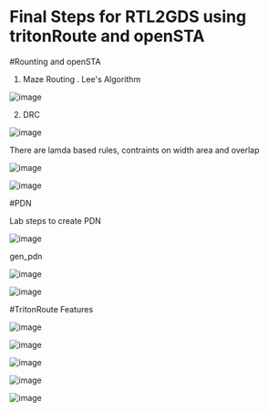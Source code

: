 # Final Steps for RTL2GDS using tritonRoute and openSTA

#Rounting and openSTA

1. Maze Routing . Lee's Algorithm

![image](https://github.com/user-attachments/assets/04d51d1c-45d9-49bb-b7e0-21f0a38d5d27)

2. DRC
   
![image](https://github.com/user-attachments/assets/833bd01e-9baa-4b41-96b3-e8465cbfc794)

There are lamda based rules, contraints on width area and overlap 

![image](https://github.com/user-attachments/assets/ea022dd8-f35a-49f7-a143-c19170dcef26)

![image](https://github.com/user-attachments/assets/3800d571-c261-4299-b002-5efa0781272f)

#PDN

Lab steps to create PDN

![image](https://github.com/user-attachments/assets/0f1102ab-b4a7-4383-808c-d2700e7afccb)



gen_pdn

![image](https://github.com/user-attachments/assets/1de00b6c-38a1-4db9-8df9-ae1ca0e39b64)

![image](https://github.com/user-attachments/assets/7d9fc283-c5c1-4571-957f-f31bad71b08e)


#TritonRoute Features 

![image](https://github.com/user-attachments/assets/153c052f-25cd-4af0-a2b0-b1ea7e3e5a87)

![image](https://github.com/user-attachments/assets/c085fff9-d067-4b69-9ced-72d4a4dbef4b)

![image](https://github.com/user-attachments/assets/79defcd3-bad0-4d29-ad03-7e09844e1b2a)

![image](https://github.com/user-attachments/assets/e9ea9bf2-878e-4c58-95b6-10261e5a2afb)

![image](https://github.com/user-attachments/assets/45fdb215-797a-4df2-98d4-76beeb344209)


